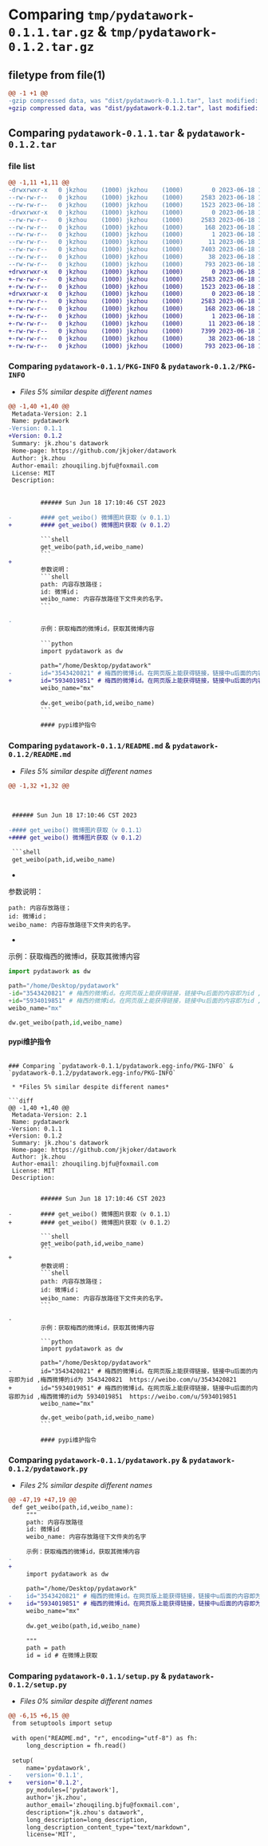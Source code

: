 # Comparing `tmp/pydatawork-0.1.1.tar.gz` & `tmp/pydatawork-0.1.2.tar.gz`

## filetype from file(1)

```diff
@@ -1 +1 @@
-gzip compressed data, was "dist/pydatawork-0.1.1.tar", last modified: Sun Jun 18 11:13:15 2023, max compression
+gzip compressed data, was "dist/pydatawork-0.1.2.tar", last modified: Sun Jun 18 11:24:34 2023, max compression
```

## Comparing `pydatawork-0.1.1.tar` & `pydatawork-0.1.2.tar`

### file list

```diff
@@ -1,11 +1,11 @@
-drwxrwxr-x   0 jkzhou    (1000) jkzhou    (1000)        0 2023-06-18 11:13:15.000000 pydatawork-0.1.1/
--rw-rw-r--   0 jkzhou    (1000) jkzhou    (1000)     2583 2023-06-18 11:13:15.000000 pydatawork-0.1.1/PKG-INFO
--rw-rw-r--   0 jkzhou    (1000) jkzhou    (1000)     1523 2023-06-18 11:11:46.000000 pydatawork-0.1.1/README.md
-drwxrwxr-x   0 jkzhou    (1000) jkzhou    (1000)        0 2023-06-18 11:13:15.000000 pydatawork-0.1.1/pydatawork.egg-info/
--rw-rw-r--   0 jkzhou    (1000) jkzhou    (1000)     2583 2023-06-18 11:13:15.000000 pydatawork-0.1.1/pydatawork.egg-info/PKG-INFO
--rw-rw-r--   0 jkzhou    (1000) jkzhou    (1000)      168 2023-06-18 11:13:15.000000 pydatawork-0.1.1/pydatawork.egg-info/SOURCES.txt
--rw-rw-r--   0 jkzhou    (1000) jkzhou    (1000)        1 2023-06-18 11:13:15.000000 pydatawork-0.1.1/pydatawork.egg-info/dependency_links.txt
--rw-rw-r--   0 jkzhou    (1000) jkzhou    (1000)       11 2023-06-18 11:13:15.000000 pydatawork-0.1.1/pydatawork.egg-info/top_level.txt
--rw-rw-r--   0 jkzhou    (1000) jkzhou    (1000)     7403 2023-06-18 10:53:27.000000 pydatawork-0.1.1/pydatawork.py
--rw-rw-r--   0 jkzhou    (1000) jkzhou    (1000)       38 2023-06-18 11:13:15.000000 pydatawork-0.1.1/setup.cfg
--rw-rw-r--   0 jkzhou    (1000) jkzhou    (1000)      793 2023-06-18 11:13:00.000000 pydatawork-0.1.1/setup.py
+drwxrwxr-x   0 jkzhou    (1000) jkzhou    (1000)        0 2023-06-18 11:24:34.000000 pydatawork-0.1.2/
+-rw-rw-r--   0 jkzhou    (1000) jkzhou    (1000)     2583 2023-06-18 11:24:34.000000 pydatawork-0.1.2/PKG-INFO
+-rw-rw-r--   0 jkzhou    (1000) jkzhou    (1000)     1523 2023-06-18 11:23:40.000000 pydatawork-0.1.2/README.md
+drwxrwxr-x   0 jkzhou    (1000) jkzhou    (1000)        0 2023-06-18 11:24:34.000000 pydatawork-0.1.2/pydatawork.egg-info/
+-rw-rw-r--   0 jkzhou    (1000) jkzhou    (1000)     2583 2023-06-18 11:24:34.000000 pydatawork-0.1.2/pydatawork.egg-info/PKG-INFO
+-rw-rw-r--   0 jkzhou    (1000) jkzhou    (1000)      168 2023-06-18 11:24:34.000000 pydatawork-0.1.2/pydatawork.egg-info/SOURCES.txt
+-rw-rw-r--   0 jkzhou    (1000) jkzhou    (1000)        1 2023-06-18 11:24:34.000000 pydatawork-0.1.2/pydatawork.egg-info/dependency_links.txt
+-rw-rw-r--   0 jkzhou    (1000) jkzhou    (1000)       11 2023-06-18 11:24:34.000000 pydatawork-0.1.2/pydatawork.egg-info/top_level.txt
+-rw-rw-r--   0 jkzhou    (1000) jkzhou    (1000)     7399 2023-06-18 11:22:38.000000 pydatawork-0.1.2/pydatawork.py
+-rw-rw-r--   0 jkzhou    (1000) jkzhou    (1000)       38 2023-06-18 11:24:34.000000 pydatawork-0.1.2/setup.cfg
+-rw-rw-r--   0 jkzhou    (1000) jkzhou    (1000)      793 2023-06-18 11:23:53.000000 pydatawork-0.1.2/setup.py
```

### Comparing `pydatawork-0.1.1/PKG-INFO` & `pydatawork-0.1.2/PKG-INFO`

 * *Files 5% similar despite different names*

```diff
@@ -1,40 +1,40 @@
 Metadata-Version: 2.1
 Name: pydatawork
-Version: 0.1.1
+Version: 0.1.2
 Summary: jk.zhou's datawork
 Home-page: https://github.com/jkjoker/datawork
 Author: jk.zhou
 Author-email: zhouqiling.bjfu@foxmail.com
 License: MIT
 Description: 
         
         
         ###### Sun Jun 18 17:10:46 CST 2023
         
-        #### get_weibo() 微博图片获取（v 0.1.1）
+        #### get_weibo() 微博图片获取（v 0.1.2）
         
         ```shell
         get_weibo(path,id,weibo_name)
         ```
+        
         参数说明：
         ```shell
         path: 内容存放路径；
         id: 微博id；
         weibo_name: 内容存放路径下文件夹的名字。
         ```
         
-        
         示例：获取梅西的微博id，获取其微博内容
         
         ```python
         import pydatawork as dw 
         
         path="/home/Desktop/pydatawork"
-        id="3543420821" # 梅西的微博id。在网页版上能获得链接，链接中u后面的内容即为id ,梅西微博的id为 3543420821  https://weibo.com/u/3543420821
+        id="5934019851" # 梅西的微博id。在网页版上能获得链接，链接中u后面的内容即为id ,梅西微博的id为 5934019851  https://weibo.com/u/5934019851
         weibo_name="mx"
         
         dw.get_weibo(path,id,weibo_name)
         ```
         
         #### pypi维护指令
```

### Comparing `pydatawork-0.1.1/README.md` & `pydatawork-0.1.2/README.md`

 * *Files 5% similar despite different names*

```diff
@@ -1,32 +1,32 @@
 
 
 
 ###### Sun Jun 18 17:10:46 CST 2023
 
-#### get_weibo() 微博图片获取（v 0.1.1）
+#### get_weibo() 微博图片获取（v 0.1.2）
 
 ```shell
 get_weibo(path,id,weibo_name)
 ```
+
 参数说明：
 ```shell
 path: 内容存放路径；
 id: 微博id；
 weibo_name: 内容存放路径下文件夹的名字。
 ```
 
-
 示例：获取梅西的微博id，获取其微博内容
 
 ```python
 import pydatawork as dw 
 
 path="/home/Desktop/pydatawork"
-id="3543420821" # 梅西的微博id。在网页版上能获得链接，链接中u后面的内容即为id ,梅西微博的id为 3543420821  https://weibo.com/u/3543420821
+id="5934019851" # 梅西的微博id。在网页版上能获得链接，链接中u后面的内容即为id ,梅西微博的id为 5934019851  https://weibo.com/u/5934019851
 weibo_name="mx"
 
 dw.get_weibo(path,id,weibo_name)
 ```
 
 #### pypi维护指令
```

### Comparing `pydatawork-0.1.1/pydatawork.egg-info/PKG-INFO` & `pydatawork-0.1.2/pydatawork.egg-info/PKG-INFO`

 * *Files 5% similar despite different names*

```diff
@@ -1,40 +1,40 @@
 Metadata-Version: 2.1
 Name: pydatawork
-Version: 0.1.1
+Version: 0.1.2
 Summary: jk.zhou's datawork
 Home-page: https://github.com/jkjoker/datawork
 Author: jk.zhou
 Author-email: zhouqiling.bjfu@foxmail.com
 License: MIT
 Description: 
         
         
         ###### Sun Jun 18 17:10:46 CST 2023
         
-        #### get_weibo() 微博图片获取（v 0.1.1）
+        #### get_weibo() 微博图片获取（v 0.1.2）
         
         ```shell
         get_weibo(path,id,weibo_name)
         ```
+        
         参数说明：
         ```shell
         path: 内容存放路径；
         id: 微博id；
         weibo_name: 内容存放路径下文件夹的名字。
         ```
         
-        
         示例：获取梅西的微博id，获取其微博内容
         
         ```python
         import pydatawork as dw 
         
         path="/home/Desktop/pydatawork"
-        id="3543420821" # 梅西的微博id。在网页版上能获得链接，链接中u后面的内容即为id ,梅西微博的id为 3543420821  https://weibo.com/u/3543420821
+        id="5934019851" # 梅西的微博id。在网页版上能获得链接，链接中u后面的内容即为id ,梅西微博的id为 5934019851  https://weibo.com/u/5934019851
         weibo_name="mx"
         
         dw.get_weibo(path,id,weibo_name)
         ```
         
         #### pypi维护指令
```

### Comparing `pydatawork-0.1.1/pydatawork.py` & `pydatawork-0.1.2/pydatawork.py`

 * *Files 2% similar despite different names*

```diff
@@ -47,19 +47,19 @@
 def get_weibo(path,id,weibo_name):
     """
     path: 内容存放路径
     id: 微博id
     weibo_name: 内容存放路径下文件夹的名字
 
     示例：获取梅西的微博id，获取其微博内容
-    
+
     import pydatawork as dw 
 
     path="/home/Desktop/pydatawork"
-    id="3543420821" # 梅西的微博id。在网页版上能获得链接，链接中u后面的内容即为id ,梅西微博的id为 3543420821  https://weibo.com/u/3543420821
+    id="5934019851" # 梅西的微博id。在网页版上能获得链接，链接中u后面的内容即为id ,梅西微博的id为 5934019851  https://weibo.com/u/5934019851
     weibo_name="mx"
 
     dw.get_weibo(path,id,weibo_name)
 
     """
     path = path
     id = id # 在微博上获取
```

### Comparing `pydatawork-0.1.1/setup.py` & `pydatawork-0.1.2/setup.py`

 * *Files 0% similar despite different names*

```diff
@@ -6,15 +6,15 @@
 from setuptools import setup
 
 with open("README.md", "r", encoding="utf-8") as fh:
     long_description = fh.read()
 
 setup(
     name='pydatawork',
-    version='0.1.1',
+    version='0.1.2',
     py_modules=['pydatawork'],
     author='jk.zhou',
     author_email='zhouqiling.bjfu@foxmail.com',
     description="jk.zhou's datawork",
     long_description=long_description,
     long_description_content_type="text/markdown",
     license='MIT',
```

